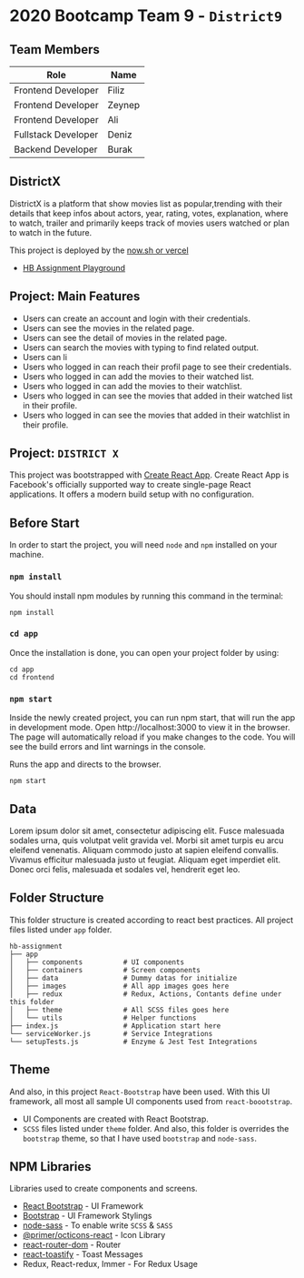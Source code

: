 # 2020 Bootcamp Team 9 - `District9`

## Team Members

| Role                | Name   |
| ------------------- | ------ |
| Frontend Developer  | Filiz  |
| Frontend Developer  | Zeynep |
| Frontend Developer  | Ali    |
| Fullstack Developer | Deniz  |
| Backend Developer   | Burak  |

## DistrictX

DistrictX is a platform that show movies list as popular,trending with their details that keep infos about actors, year, rating, votes, explanation, where to watch, trailer and primarily keeps track of movies users watched or plan to watch in the future. 

This project is deployed by the [now.sh or vercel](https://vercel.com/)

- [HB Assignment Playground](https://hb-assignment.keremcubuk.now.sh/)

## Project: Main Features

- Users can create an account and login with their credentials.
- Users can see the movies in the related page.
- Users can see the detail of movies in the related page.
- Users can search the movies with typing to find related output.
- Users can li
- Users who logged in can reach their profil page to see their credentials.
- Users who logged in can add the movies to their watched list. 
- Users who logged in can add the movies to their watchlist.
- Users who logged in can see the movies that added in their watched list in their profile.  
- Users who logged in can see the movies that added in their watchlist in their profile. 


## Project: `DISTRICT X`

This project was bootstrapped with [Create React App](https://github.com/facebook/create-react-app). Create React App is Facebook's officially supported way to create single-page React applications. It offers a modern build setup with no configuration.

## Before Start

In order to start the project, you will need `node` and `npm` installed on your machine.

### `npm install`

You should install npm modules by running this command in the terminal:

```shell
npm install
```

### `cd app`

Once the installation is done, you can open your project folder by using:

```shell
cd app
cd frontend
```

### `npm start`

Inside the newly created project, you can run npm start, that will run the app in development mode. Open http://localhost:3000 to view it in the browser. The page will automatically reload if you make changes to the code. You will see the build errors and lint warnings in the console.

Runs the app and directs to the browser.

```shell
npm start
```

## Data

Lorem ipsum dolor sit amet, consectetur adipiscing elit. Fusce malesuada sodales urna, quis volutpat velit gravida vel. Morbi sit amet turpis eu arcu eleifend venenatis. Aliquam commodo justo at sapien eleifend convallis. Vivamus efficitur malesuada justo ut feugiat. Aliquam eget imperdiet elit. Donec orci felis, malesuada et sodales vel, hendrerit eget leo.

## Folder Structure

This folder structure is created according to react best practices. All project files listed under `app` folder.

```shell
hb-assignment
├── app
│   ├── components          # UI components
│   ├── containers          # Screen components
│   ├── data                # Dummy datas for initialize
│   ├── images              # All app images goes here
│   ├── redux               # Redux, Actions, Contants define under this folder
│   ├── theme               # All SCSS files goes here
│   └── utils               # Helper functions
├── index.js                # Application start here
└── serviceWorker.js        # Service Integrations
└── setupTests.js           # Enzyme & Jest Test Integrations
```

## Theme

And also, in this project `React-Bootstrap` have been used. With this UI framework, all most all sample UI components used from `react-boootstrap`.

- UI Components are created with React Bootstrap.
- `SCSS` files listed under `theme` folder. And also, this folder is overrides the `bootstrap` theme, so that I have used `bootstrap` and `node-sass`.

## NPM Libraries

Libraries used to create components and screens.

- [React Bootstrap](https://react-bootstrap.github.io/) - UI Framework
- [Bootstrap](https://getbootstrap.com/) - UI Framework Stylings
- [node-sass](https://github.com/sass/node-sass) - To enable write `SCSS` & `SASS`
- [@primer/octicons-react](https://octicons.github.com) - Icon Library
- [react-router-dom](https://github.com/ReactTraining/react-router#readme) - Router
- [react-toastify](https://github.com/fkhadra/react-toastify#readme) - Toast Messages
- Redux, React-redux, Immer - For Redux Usage
